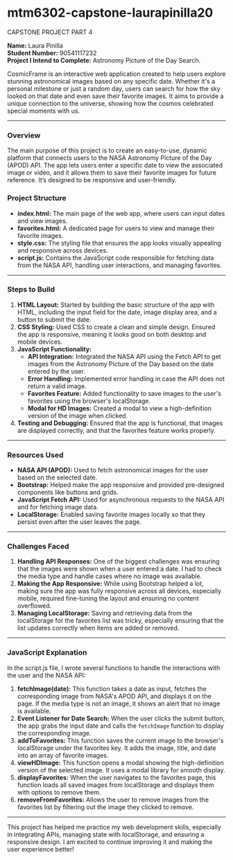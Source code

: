 # mtm6302-capstone-laurapinilla20

CAPSTONE PROJECT PART 4

**Name:** Laura Pinilla  
**Student Number:** 90541117232  
**Project I Intend to Complete:** Astronomy Picture of the Day Search.

CosmicFrame is an interactive web application created to help users explore stunning astronomical images based on any specific date. Whether it's a personal milestone or just a random day, users can search for how the sky looked on that date and even save their favorite images. It aims to provide a unique connection to the universe, showing how the cosmos celebrated special moments with us.

---

### Overview
The main purpose of this project is to create an easy-to-use, dynamic platform that connects users to the NASA Astronomy Picture of the Day (APOD) API. The app lets users enter a specific date to view the associated image or video, and it allows them to save their favorite images for future reference. It’s designed to be responsive and user-friendly.

### Project Structure
- **index.html:** The main page of the web app, where users can input dates and view images.
- **favorites.html:** A dedicated page for users to view and manage their favorite images.
- **style.css:** The styling file that ensures the app looks visually appealing and responsive across devices.
- **script.js:** Contains the JavaScript code responsible for fetching data from the NASA API, handling user interactions, and managing favorites.

---

### Steps to Build
1. **HTML Layout:** Started by building the basic structure of the app with HTML, including the input field for the date, image display area, and a button to submit the date.
2. **CSS Styling:** Used CSS to create a clean and simple design. Ensured the app is responsive, meaning it looks good on both desktop and mobile devices.
3. **JavaScript Functionality:** 
   - **API Integration:** Integrated the NASA API using the Fetch API to get images from the Astronomy Picture of the Day based on the date entered by the user.
   - **Error Handling:** Implemented error handling in case the API does not return a valid image.
   - **Favorites Feature:** Added functionality to save images to the user's favorites using the browser's localStorage.
   - **Modal for HD Images:** Created a modal to view a high-definition version of the image when clicked.
4. **Testing and Debugging:** Ensured that the app is functional, that images are displayed correctly, and that the favorites feature works properly.

---

### Resources Used
- **NASA API (APOD):** Used to fetch astronomical images for the user based on the selected date.
- **Bootstrap:** Helped make the app responsive and provided pre-designed components like buttons and grids.
- **JavaScript Fetch API:** Used for asynchronous requests to the NASA API and for fetching image data.
- **LocalStorage:** Enabled saving favorite images locally so that they persist even after the user leaves the page.

---

### Challenges Faced
1. **Handling API Responses:** One of the biggest challenges was ensuring that the images were shown when a user entered a date. I had to check the media type and handle cases where no image was available.
2. **Making the App Responsive:** While using Bootstrap helped a lot, making sure the app was fully responsive across all devices, especially mobile, required fine-tuning the layout and ensuring no content overflowed.
3. **Managing LocalStorage:** Saving and retrieving data from the localStorage for the favorites list was tricky, especially ensuring that the list updates correctly when items are added or removed.

---

### JavaScript Explanation
In the script.js file, I wrote several functions to handle the interactions with the user and the NASA API:

1. **fetchImage(date):** This function takes a date as input, fetches the corresponding image from NASA's APOD API, and displays it on the page. If the media type is not an image, it shows an alert that no image is available.
2. **Event Listener for Date Search:** When the user clicks the submit button, the app grabs the input date and calls the `fetchImage` function to display the corresponding image.
3. **addToFavorites:** This function saves the current image to the browser's localStorage under the favorites key. It adds the image, title, and date into an array of favorite images.
4. **viewHDImage:** This function opens a modal showing the high-definition version of the selected image. It uses a modal library for smooth display.
5. **displayFavorites:** When the user navigates to the favorites page, this function loads all saved images from localStorage and displays them with options to remove them.
6. **removeFromFavorites:** Allows the user to remove images from the favorites list by filtering out the image they clicked to remove.

---

This project has helped me practice my web development skills, especially in integrating APIs, managing state with localStorage, and ensuring a responsive design. I am excited to continue improving it and making the user experience better!
